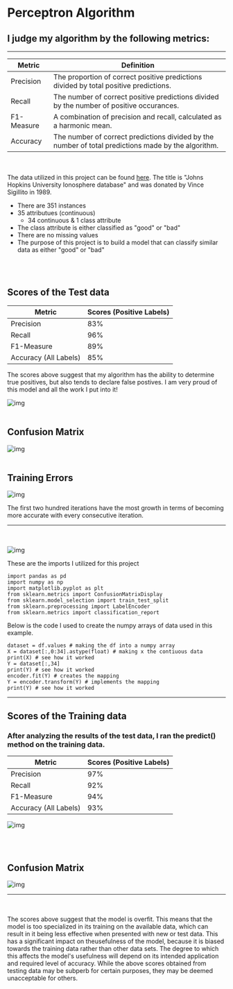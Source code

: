 # Perceptron Algorithm

## I judge my algorithm by the following metrics:
-------------------------------------------------

| Metric | Definition |
| ----------- | ----------- |
| Precision | The proportion of correct positive predictions divided by total positive predictions. |
| Recall | The number of correct positive predictions divided by the number of positive occurances. |
| F1-Measure | A combination of precision and recall, calculated as a harmonic mean. |
| Accuracy | The number of correct predictions divided by the number of total predictions made by the algorithm. |

<br/><br/>
The data utilized in this project can be found [here](https://archive.ics.uci.edu/ml/datasets/Ionosphere). The title is "Johns Hopkins University Ionosphere database" and was donated by Vince Sigillito in 1989.


- There are 351 instances
- 35 attributues (continuous)
    - 34 continuous & 1 class attribute 
- The class attribute is either classified as "good" or "bad"
- There are no missing values 
- The purpose of this project is to build a model that can classify similar data as either "good" or "bad"

<br/><br/>
## Scores of the Test data

| Metric | Scores (Positive Labels) |
| ----------- | ----------- |
| Precision | 83% |
| Recall | 96% |
| F1-Measure | 89% |
| Accuracy (All Labels) | 85% |



The scores above suggest that my algorithm has the ability to determine true positives, but also tends to declare false postives. I am very proud of this model and all the work I put into it!

![img](images/TestingScores.png)
<br/><br/>
## Confusion Matrix

![img](images/TESTINGMATRIX.png)
<br/><br/>
## Training Errors
![img](images/LinePlotTrainingError.png)


The first two hundred iterations have the most growth in terms of becoming more accurate with every consecutive iteration.

---------------------------------
<br/><br/>
![img](images/Picture.png)

These are the imports I utilized for this project
```
import pandas as pd 
import numpy as np 
import matplotlib.pyplot as plt
from sklearn.metrics import ConfusionMatrixDisplay 
from sklearn.model_selection import train_test_split
from sklearn.preprocessing import LabelEncoder
from sklearn.metrics import classification_report
```
Below is the code I used to create the numpy arrays of data used in this example.
```
dataset = df.values # making the df into a numpy array
X = dataset[:,0:34].astype(float) # making x the contiuous data
print(X) # see how it worked
Y = dataset[:,34]
print(Y) # see how it worked
encoder.fit(Y) # creates the mapping
Y = encoder.transform(Y) # implements the mapping
print(Y) # see how it worked
```
---------------
## Scores of the Training data
### After analyzing the results of the test data, I ran the predict() method on the training data. 

| Metric | Scores (Positive Labels) |
| ----------- | ----------- |
| Precision | 97% |
| Recall | 92% |
| F1-Measure | 94% |
| Accuracy (All Labels) | 93% |

![img](images/TrainingScores2.png)

<br/><br/>
## Confusion Matrix

![img](images/THESECONDMATRIX.png)

-----------------------------
<br/><br/>
The scores above suggest that the model is overfit. This means that the model is too specialized in its training on the available data, which can result in it being less effective when presented with new or test data. This has a significant impact on theusefulness of the model, because it is biased towards the training data rather than other data sets. The degree to which this affects the model's usefulness will depend on its intended application and required level of accuracy. While the above scores obtained from testing data may be subperb for certain purposes, they may be deemed unacceptable for others.
